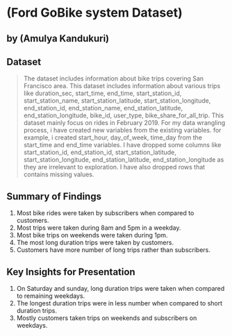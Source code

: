 # (Ford GoBike system Dataset)
## by (Amulya Kandukuri)


## Dataset

>The dataset includes information about bike trips covering San Francisco area. 
>This dataset includes information about various trips like duration_sec, start_time, end_time, start_station_id, start_station_name, start_station_latitude, start_station_longitude, end_station_id, end_station_name, end_station_latitude, end_station_longitude, bike_id, user_type, bike_share_for_all_trip. 
>This dataset mainly focus on rides in February 2019. 
>For my data wrangling process, i have created new variables from the existing variables. for example, i created start_hour, day_of_week, time_day from the start_time and end_time variables.
>I have dropped some columns like start_station_id, end_station_id, start_station_latitude, start_station_longitude, end_station_latitude, end_station_longitude as they are irrelevant to exploration. I have also dropped rows that contains missing values.

## Summary of Findings

1. Most bike rides were taken by subscribers when compared to customers.
2. Most trips were taken during 8am and 5pm in a weekday.
3. Most bike trips on weekends were taken during 1pm.
4. The most long duration trips were taken by customers.
5. Customers have more number of long trips rather than subscribers.


## Key Insights for Presentation

1. On Saturday and sunday, long duration trips were taken when compared to remaining weekdays.
2. The longest duration trips were in less number when compared to short duration trips.
3. Mostly customers taken trips on weekends and subscribers on weekdays.
